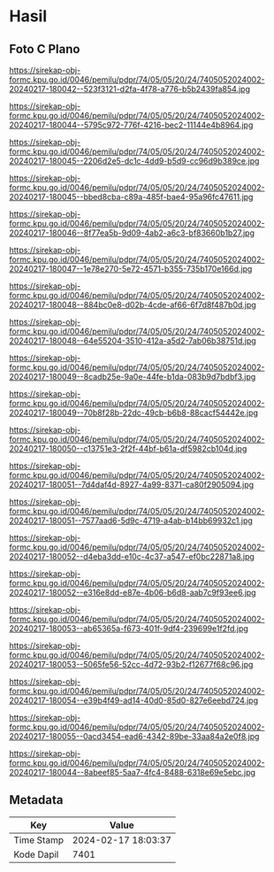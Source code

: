 # Hasil

## Foto C Plano

https://sirekap-obj-formc.kpu.go.id/0046/pemilu/pdpr/74/05/05/20/24/7405052024002-20240217-180042--523f3121-d2fa-4f78-a776-b5b2439fa854.jpg

https://sirekap-obj-formc.kpu.go.id/0046/pemilu/pdpr/74/05/05/20/24/7405052024002-20240217-180044--5795c972-776f-4216-bec2-11144e4b8964.jpg

https://sirekap-obj-formc.kpu.go.id/0046/pemilu/pdpr/74/05/05/20/24/7405052024002-20240217-180045--2206d2e5-dc1c-4dd9-b5d9-cc96d9b389ce.jpg

https://sirekap-obj-formc.kpu.go.id/0046/pemilu/pdpr/74/05/05/20/24/7405052024002-20240217-180045--bbed8cba-c89a-485f-bae4-95a96fc47611.jpg

https://sirekap-obj-formc.kpu.go.id/0046/pemilu/pdpr/74/05/05/20/24/7405052024002-20240217-180046--8f77ea5b-9d09-4ab2-a6c3-bf83660b1b27.jpg

https://sirekap-obj-formc.kpu.go.id/0046/pemilu/pdpr/74/05/05/20/24/7405052024002-20240217-180047--1e78e270-5e72-4571-b355-735b170e166d.jpg

https://sirekap-obj-formc.kpu.go.id/0046/pemilu/pdpr/74/05/05/20/24/7405052024002-20240217-180048--884bc0e8-d02b-4cde-af66-6f7d8f487b0d.jpg

https://sirekap-obj-formc.kpu.go.id/0046/pemilu/pdpr/74/05/05/20/24/7405052024002-20240217-180048--64e55204-3510-412a-a5d2-7ab06b38751d.jpg

https://sirekap-obj-formc.kpu.go.id/0046/pemilu/pdpr/74/05/05/20/24/7405052024002-20240217-180049--8cadb25e-9a0e-44fe-b1da-083b9d7bdbf3.jpg

https://sirekap-obj-formc.kpu.go.id/0046/pemilu/pdpr/74/05/05/20/24/7405052024002-20240217-180049--70b8f28b-22dc-49cb-b6b8-88cacf54442e.jpg

https://sirekap-obj-formc.kpu.go.id/0046/pemilu/pdpr/74/05/05/20/24/7405052024002-20240217-180050--c13751e3-2f2f-44bf-b61a-df5982cb104d.jpg

https://sirekap-obj-formc.kpu.go.id/0046/pemilu/pdpr/74/05/05/20/24/7405052024002-20240217-180051--7d4daf4d-8927-4a99-8371-ca80f2905094.jpg

https://sirekap-obj-formc.kpu.go.id/0046/pemilu/pdpr/74/05/05/20/24/7405052024002-20240217-180051--7577aad6-5d9c-4719-a4ab-b14bb69932c1.jpg

https://sirekap-obj-formc.kpu.go.id/0046/pemilu/pdpr/74/05/05/20/24/7405052024002-20240217-180052--d4eba3dd-e10c-4c37-a547-ef0bc22871a8.jpg

https://sirekap-obj-formc.kpu.go.id/0046/pemilu/pdpr/74/05/05/20/24/7405052024002-20240217-180052--e316e8dd-e87e-4b06-b6d8-aab7c9f93ee6.jpg

https://sirekap-obj-formc.kpu.go.id/0046/pemilu/pdpr/74/05/05/20/24/7405052024002-20240217-180053--ab65365a-f673-401f-9df4-239699e1f2fd.jpg

https://sirekap-obj-formc.kpu.go.id/0046/pemilu/pdpr/74/05/05/20/24/7405052024002-20240217-180053--5065fe56-52cc-4d72-93b2-f12677f68c96.jpg

https://sirekap-obj-formc.kpu.go.id/0046/pemilu/pdpr/74/05/05/20/24/7405052024002-20240217-180054--e39b4f49-ad14-40d0-85d0-827e6eebd724.jpg

https://sirekap-obj-formc.kpu.go.id/0046/pemilu/pdpr/74/05/05/20/24/7405052024002-20240217-180055--0acd3454-ead6-4342-89be-33aa84a2e0f8.jpg

https://sirekap-obj-formc.kpu.go.id/0046/pemilu/pdpr/74/05/05/20/24/7405052024002-20240217-180044--8abeef85-5aa7-4fc4-8488-6318e69e5ebc.jpg


## Metadata

| Key        | Value               |
| ---------- | ------------------- |
| Time Stamp | 2024-02-17 18:03:37 |
| Kode Dapil | 7401                |



